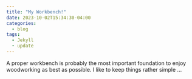 ```yaml
---
title: "My Workbench!"
date: 2023-10-02T15:34:30-04:00
categories:
  - blog
tags:
  - Jekyll
  - update
---
```


A proper workbench is probably the most important foundation to enjoy woodworking
as best as possible. I like to keep things rather simple  ...
